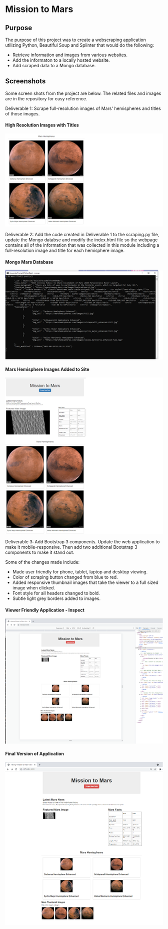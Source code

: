 # Mission to Mars 
## Purpose

The purpose of this project was to create a webscraping application utilizing Python, Beautiful Soup and Splinter that would do the following:
- Retrieve information and images from various websites.
- Add the informaton to a locally hosted website. 
- Add scraped data to a Mongo database.

## Screenshots
Some screen shots from the project are below. The related files and images are in the repository for easy reference.

Deliverable 1: Scrape full-resolution images of Mars' hemispheres and titles of those images.

#### High Resolution Images with Titles
![Mars_Hemispheres](https://github.com/LleeMcD/Mission-to-Mars/blob/main/Resources/Mars_Hemispheres.png)

Deliverable 2: Add the code created in Deliverable 1 to the scraping.py file, update the Mongo databse and modify the index.html file so the webpage contains all of the information that was collected in this module including a full-resolution image and title for each hemisphere image.

#### Mongo Mars Database 
![Mongo_Data](https://github.com/LleeMcD/Mission-to-Mars/blob/main/Resources/Mongo_Data.png)

#### Mars Hemisphere Images Added to Site
![Mission_to_Mars_with_Hemi_Images](https://github.com/LleeMcD/Mission-to-Mars/blob/main/Resources/Mission_to_Mars_with_Hemi_Images.png)

Deliverable 3: Add Bootstrap 3 components. Update the web application to make it mobile-responsive. Then add two additional Bootstrap 3 components to make it stand out. 

Some of the changes made include:
- Made user friendly for phone, tablet, laptop and desktop viewing.
- Color of scraping button changed from blue to red.
- Added responsive thumbnail images that take the viewer to a full sized image when clicked.
- Font style for all headers changed to bold.
- Subtle light grey borders added to images.
   
#### Viewer Friendly Application - Inspect
![Site_Phone_Tablet_View](https://github.com/LleeMcD/Mission-to-Mars/blob/main/Resources/Site_Phone_Tablet_View.png)

#### Final Version of Application
![Updated_Site_Style](https://github.com/LleeMcD/Mission-to-Mars/blob/main/Resources/Updated_Site_Style.png)
